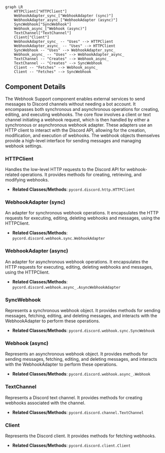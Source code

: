 ```mermaid
graph LR
    HTTPClient["HTTPClient"]
    WebhookAdapter_sync_["WebhookAdapter (sync)"]
    WebhookAdapter_async_["WebhookAdapter (async)"]
    SyncWebhook["SyncWebhook"]
    Webhook_async_["Webhook (async)"]
    TextChannel["TextChannel"]
    Client["Client"]
    WebhookAdapter_sync_ -- "Uses" --> HTTPClient
    WebhookAdapter_async_ -- "Uses" --> HTTPClient
    SyncWebhook -- "Uses" --> WebhookAdapter_sync_
    Webhook_async_ -- "Uses" --> WebhookAdapter_async_
    TextChannel -- "Creates" --> Webhook_async_
    TextChannel -- "Creates" --> SyncWebhook
    Client -- "Fetches" --> Webhook_async_
    Client -- "Fetches" --> SyncWebhook
```

## Component Details

The Webhook Support component enables external services to send messages to Discord channels without needing a bot account. It encompasses both synchronous and asynchronous operations for creating, editing, and executing webhooks. The core flow involves a client or text channel initiating a webhook request, which is then handled by either a synchronous or asynchronous webhook adapter. These adapters use an HTTP client to interact with the Discord API, allowing for the creation, modification, and execution of webhooks. The webhook objects themselves provide a high-level interface for sending messages and managing webhook settings.

### HTTPClient
Handles the low-level HTTP requests to the Discord API for webhook-related operations. It provides methods for creating, retrieving, and modifying webhooks.
- **Related Classes/Methods**: `pycord.discord.http.HTTPClient`

### WebhookAdapter (sync)
An adapter for synchronous webhook operations. It encapsulates the HTTP requests for executing, editing, deleting webhooks and messages, using the HTTPClient.
- **Related Classes/Methods**: `pycord.discord.webhook.sync.WebhookAdapter`

### WebhookAdapter (async)
An adapter for asynchronous webhook operations. It encapsulates the HTTP requests for executing, editing, deleting webhooks and messages, using the HTTPClient.
- **Related Classes/Methods**: `pycord.discord.webhook.async_.AsyncWebhookAdapter`

### SyncWebhook
Represents a synchronous webhook object. It provides methods for sending messages, fetching, editing, and deleting messages, and interacts with the WebhookAdapter to perform these operations.
- **Related Classes/Methods**: `pycord.discord.webhook.sync.SyncWebhook`

### Webhook (async)
Represents an asynchronous webhook object. It provides methods for sending messages, fetching, editing, and deleting messages, and interacts with the WebhookAdapter to perform these operations.
- **Related Classes/Methods**: `pycord.discord.webhook.async_.Webhook`

### TextChannel
Represents a Discord text channel. It provides methods for creating webhooks associated with the channel.
- **Related Classes/Methods**: `pycord.discord.channel.TextChannel`

### Client
Represents the Discord client. It provides methods for fetching webhooks.
- **Related Classes/Methods**: `pycord.discord.client.Client`
